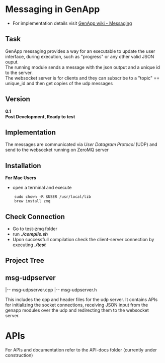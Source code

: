 Messaging in GenApp
==============================

* For implementation details visit [GenApp wiki - Messaging](http://gw105.iu.xsede.org/genapp/wiki/dn_messaging#no1) <br/>

Task
------------------------------
GenApp messaging provides a way for an executable to update the user interface, during execution, such as "progress" or any other valid JSON ouput. <br/>
The running module sends a message with the json output and a unique id to the server. <br/>
The websocket server is for clients and they can subscribe to a "topic" == unique_id and then get copies of the udp messages <br/>

Version
------------------------------
**0.1** <br/>
**Post Development, Ready to test** <br/>

Implementation
------------------------------
The messages are communicated via *User Datagram Protocol* (UDP) and send to the websocket running on ZeroMQ server <br/>

Installation
------------------------------
**For Mac Users** <br/>

* open a terminal and execute <br/>
```shell
    sudo chown -R $USER /usr/local/lib
    brew install zmq
```

Check Connection
------------------------------
* Go to test-zmq folder <br/>
* run **_./compile.sh_** <br/>
* Upon successfull compilation check the client-server connection by executing **_./test_** <br/>

Project Tree
------------------------------
## msg-udpserver <br/>
   |-- msg-udpserver.cpp
   |-- msg-udpserver.h
   
This includes the cpp and header files for the udp server. It contains APIs for initializing the socket connections, receiving JSON input from the genapp modules over the udp and redirecting them to the websocket server.


APIs
==============================
For APIs and documentation refer to the API-docs folder (currently under construction) <br/>


